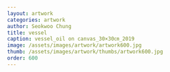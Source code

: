 ```yaml
---
layout: artwork 
categories: artwork 
author: Seokwoo Chung 
title: vessel 
caption: vessel_oil on canvas_30×30㎝_2019 
image: /assets/images/artwork/artwork600.jpg 
thumb: /assets/images/artwork/thumbs/artwork600.jpg 
order: 600 
---
```

